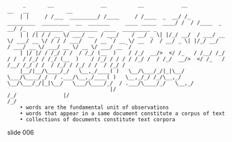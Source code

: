          _       __               __          __            __                                                           __   __            __
        | |     / /___  _________/ /____     / /____  _  __/ /_   _________  _________  __  _______     ____ _____  ____/ /  / /____  _  __/ /_   _________  _________  ____  _________ _
        | | /| / / __ \/ ___/ __  / ___/    / __/ _ \| |/_/ __/  / ___/ __ \/ ___/ __ \/ / / / ___/    / __ `/ __ \/ __  /  / __/ _ \| |/_/ __/  / ___/ __ \/ ___/ __ \/ __ \/ ___/ __ `/
        | |/ |/ / /_/ / /  / /_/ (__  )    / /_/  __/>  </ /_   / /__/ /_/ / /  / /_/ / /_/ (__  )    / /_/ / / / / /_/ /  / /_/  __/>  </ /_   / /__/ /_/ / /  / /_/ / /_/ / /  / /_/ /
        |__/|__/\____/_/   \__,_/____( )   \__/\___/_/|_|\__/   \___/\____/_/  / .___/\__,_/____( )   \__,_/_/ /_/\__,_/   \__/\___/_/|_|\__/   \___/\____/_/  / .___/\____/_/   \__,_/
                                     |/                                       /_/               |/                                                            /_/
        • words are the fundamental unit of observations
        • words that appear in a same document constitute a corpus of text
        • collections of documents constitute text corpora

















































































slide 006
